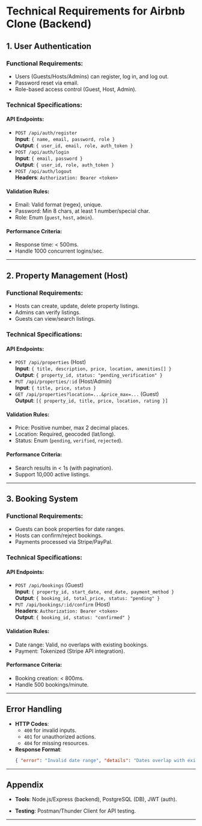 # Technical Requirements for Airbnb Clone (Backend)

## 1. User Authentication
### Functional Requirements:
- Users (Guests/Hosts/Admins) can register, log in, and log out.
- Password reset via email.
- Role-based access control (Guest, Host, Admin).

### Technical Specifications:
#### API Endpoints:
- `POST /api/auth/register`  
  **Input**: `{ name, email, password, role }`  
  **Output**: `{ user_id, email, role, auth_token }`  
- `POST /api/auth/login`  
  **Input**: `{ email, password }`  
  **Output**: `{ user_id, role, auth_token }`  
- `POST /api/auth/logout`  
  **Headers**: `Authorization: Bearer <token>`  

#### Validation Rules:
- Email: Valid format (regex), unique.
- Password: Min 8 chars, at least 1 number/special char.
- Role: Enum (`guest`, `host`, `admin`).

#### Performance Criteria:
- Response time: < 500ms.
- Handle 1000 concurrent logins/sec.

---

## 2. Property Management (Host)
### Functional Requirements:
- Hosts can create, update, delete property listings.
- Admins can verify listings.
- Guests can view/search listings.

### Technical Specifications:
#### API Endpoints:
- `POST /api/properties` (Host)  
  **Input**: `{ title, description, price, location, amenities[] }`  
  **Output**: `{ property_id, status: "pending_verification" }`  
- `PUT /api/properties/:id` (Host/Admin)  
  **Input**: `{ title, price, status }`  
- `GET /api/properties?location=...&price_max=...` (Guest)  
  **Output**: `[{ property_id, title, price, location, rating }]`  

#### Validation Rules:
- Price: Positive number, max 2 decimal places.
- Location: Required, geocoded (lat/long).
- Status: Enum (`pending`, `verified`, `rejected`).

#### Performance Criteria:
- Search results in < 1s (with pagination).
- Support 10,000 active listings.

---

## 3. Booking System
### Functional Requirements:
- Guests can book properties for date ranges.
- Hosts can confirm/reject bookings.
- Payments processed via Stripe/PayPal.

### Technical Specifications:
#### API Endpoints:
- `POST /api/bookings` (Guest)  
  **Input**: `{ property_id, start_date, end_date, payment_method }`  
  **Output**: `{ booking_id, total_price, status: "pending" }`  
- `PUT /api/bookings/:id/confirm` (Host)  
  **Headers**: `Authorization: Bearer <token>`  
  **Output**: `{ booking_id, status: "confirmed" }`  

#### Validation Rules:
- Date range: Valid, no overlaps with existing bookings.
- Payment: Tokenized (Stripe API integration).

#### Performance Criteria:
- Booking creation: < 800ms.
- Handle 500 bookings/minute.

---

## Error Handling
- **HTTP Codes**:  
  - `400` for invalid inputs.  
  - `401` for unauthorized actions.  
  - `404` for missing resources.  
- **Response Format**:  
  ```json
  { "error": "Invalid date range", "details": "Dates overlap with existing booking." }

---

## Appendix
- **Tools**: Node.js/Express (backend), PostgreSQL (DB), JWT (auth).

- **Testing**: Postman/Thunder Client for API testing.

---
